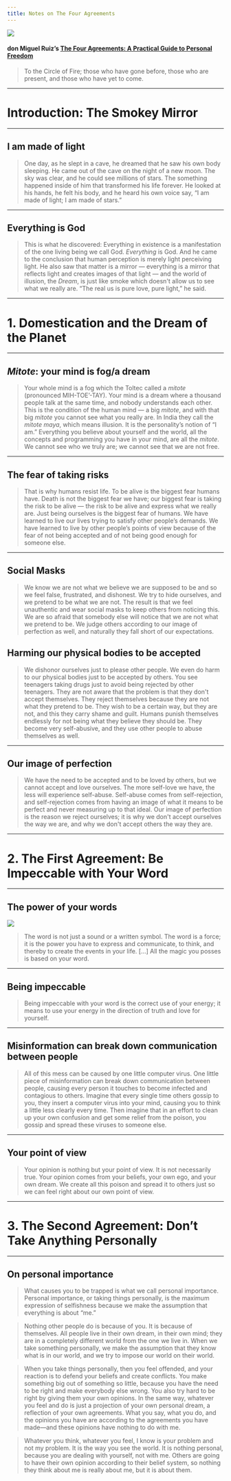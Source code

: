 ```yaml
---
title: Notes on The Four Agreements
---
```


![][image-1]

#### don Miguel Ruiz’s [The Four Agreements: A Practical Guide to Personal Freedom][1]

> To the Circle of Fire; those who have gone before, those who are present, and those who have yet to come.

---- 

# Introduction: The Smokey Mirror

---- 

## I am made of light

> One day, as he slept in a cave, he dreamed that he saw his own body sleeping. He came out of the cave on the night of a new moon. The sky was clear, and he could see millions of stars. The something happened inside of him that transformed his life forever. He looked at his hands, he felt his body, and he heard his own voice say, “I am made of light; I am made of stars.”

---- 

## Everything is God

> This is what he discovered: Everything in existence is a manifestation of the one living being we call God. *Everything* is God. And he came to the conclusion that human perception is merely light perceiving light. He also saw that matter is a mirror — everything is a mirror that reflects light and creates images of that light — and the world of illusion, the *Dream*, is just like smoke which doesn't allow us to see what we really are. “The real us is pure love, pure light,” he said.

---- 

# 1. Domestication and the Dream of the Planet

---- 

## *Mitote*: your mind is fog/a dream

> Your whole mind is a fog which the Toltec called a *mitote* (pronounced MIH-TOE’-TAY). Your mind is a dream where a thousand people talk at the same time, and nobody understands each other. This is the condition of the human mind — a big *mitote*, and with that big *mitote* you cannot see what you really are. In India they call the *mitote maya*, which means illusion. It is the personality’s notion of “I am.” Everything you believe about yourself and the world, all the concepts and programming you have in your mind, are all the *mitote*. We cannot see who we truly are; we cannot see that we are not free.

---- 

## The fear of taking risks

> That is why humans resist life. To be alive is the biggest fear humans have. Death is not the biggest fear we have; our biggest fear is taking the risk to be alive — the risk to be alive and express what we really are. Just being ourselves is the biggest fear of humans. We have learned to live our lives trying to satisfy other people’s demands. We have learned to live by other people’s points of view because of the fear of not being accepted and of not being good enough for someone else.

---- 

## Social Masks

> We know we are not what we believe we are supposed to be and so we feel false, frustrated, and dishonest. We try to hide ourselves, and we pretend to be what we are not. The result is that we feel unauthentic and wear social masks to keep others from noticing this. We are so afraid that somebody else will notice that we are not what we pretend to be. We judge others according to our image of perfection as well, and naturally they fall short of our expectations.

## Harming our physical bodies to be accepted

> We dishonor ourselves just to please other people. We even do harm to our physical bodies just to be accepted by others. You see teenagers taking drugs just  to avoid being rejected by other teenagers. They are not aware that the problem is that they don't accept themselves. They reject themselves because they are not what they pretend to be. They wish to be a certain way, but they are not, and this they carry shame and guilt. Humans punish themselves endlessly for not being what they believe they should be. They become very self-abusive, and they use other people to abuse themselves as well.

---- 

## Our image of perfection

> We have the need to be accepted and to be loved by others, but we cannot accept and love ourselves. The more self-love we have, the less will experience self-abuse. Self-abuse comes from self-rejection, and self-rejection comes from having an image of what it means to be perfect and never measuring up to that ideal. Our image of perfection is the reason we reject ourselves; it is why we don't accept ourselves the way we are, and why we don't accept others the way they are.

---- 

# 2. The First Agreement: Be Impeccable with Your Word


---- 

## The power of your words

![][image-2]

> The word is not just a sound or a written symbol. The word is a force; it is the power you have to express and communicate, to think, and thereby to create the events in your life. [...] All the magic you posses is based on your word.

---- 

## Being impeccable

> Being impeccable with your word is the correct use of your energy; it means to use your energy in the direction of truth and love for yourself.

---- 

## Misinformation can break down communication between people  

> All of this mess can be caused by one little computer virus. One little piece of misinformation can break down communication between people, causing every person it touches to become infected and contagious to others. Imagine that every single time others gossip to you, they insert a computer virus into your mind, causing you to think a little less clearly every time. Then imagine that in an effort to clean up your own confusion and get some relief from the poison, you gossip and spread these viruses to someone else.

---- 

## Your point of view

> Your opinion is nothing but your point of view. It is not necessarily true. Your opinion comes from your beliefs, your own ego, and your own dream. We create all this poison and spread it to others just so we can feel right about our own point of view.

---- 

# 3. The Second Agreement: Don’t Take Anything Personally

---- 

## On personal importance

> What causes you to be trapped is what we call personal importance. Personal importance, or taking things personally, is the maximum expression of selfishness because we make the assumption that everything is about “me.”

> Nothing other people do is because of you. It is because of themselves. All people live in their own dream, in their own mind; they are in a completely different world from the one we live in. When we take something personally, we make the assumption that they know what is in our world, and we try to impose our world on their world.

> When you take things personally, then you feel offended, and your reaction is to defend your beliefs and create conflicts. You make something big out of something so little, because you have the need to be right and make everybody else wrong. You also try hard to be right by giving them your own opinions. In the same way, whatever you feel and do is just a projection of your own personal dream, a reflection of your own agreements. What you say, what you do, and the opinions you have are according to the agreements you have made—and these opinions have nothing to do with me.

> Whatever you think, whatever you feel, I know is your problem and not my problem. It is the way you see the world. It is nothing personal, because you are dealing with yourself, not with me. Others are going to have their own opinion according to their belief system, so nothing they think about me is really about me, but it is about them.


[1]:	https://www.amazon.com/Four-Agreements-Practical-Personal-Freedom/dp/1878424319

[image-1]:	https://i.imgur.com/RMA5dKr.jpg
[image-2]:	https://i.imgur.com/sJLP8ne.jpg